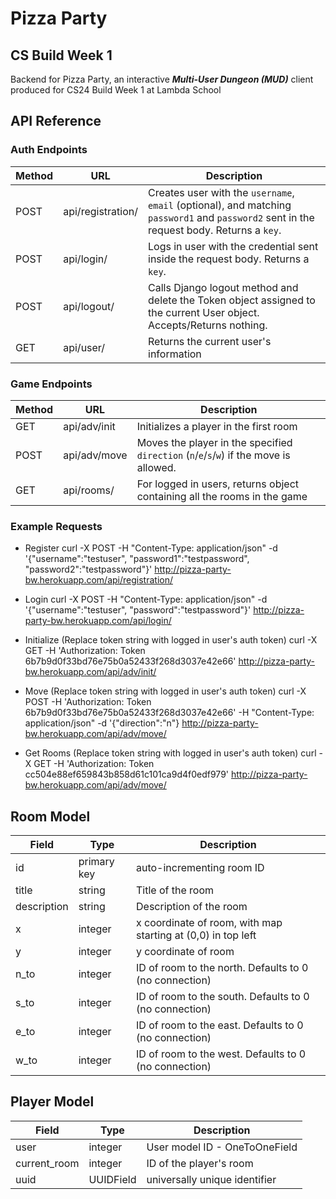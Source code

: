 # Pizza Party 
## CS Build Week 1

Backend for Pizza Party, an interactive ***Multi-User Dungeon (MUD)*** client produced for CS24 Build Week 1 at Lambda School

## API Reference

### Auth Endpoints
| Method | URL | Description |
| ----- | ----- | ----- |
| POST | api/registration/ | Creates user with the `username`, `email` (optional), and matching `password1` and `password2` sent in the request body. Returns a `key`. |
| POST | api/login/ | Logs in user with the credential sent inside the request body. Returns a `key`. |
| POST | api/logout/ | Calls Django logout method and delete the Token object assigned to the current User object. Accepts/Returns nothing. |
| GET | api/user/ | Returns the current user's information |

### Game Endpoints
| Method | URL | Description |
| ----- | ----- | ----- |
| GET | api/adv/init | Initializes a player in the first room |
| POST | api/adv/move | Moves the player in the specified `direction` (`n`/`e`/`s`/`w`) if the move is allowed. |
| GET | api/rooms/ | For logged in users, returns object containing all the rooms in the game |

### Example Requests

* Register
    curl -X POST -H "Content-Type: application/json" -d '{"username":"testuser", "password1":"testpassword", "password2":"testpassword"}' http://pizza-party-bw.herokuapp.com/api/registration/

* Login
    curl -X POST -H "Content-Type: application/json" -d '{"username":"testuser", "password":"testpassword"}' http://pizza-party-bw.herokuapp.com/api/login/

* Initialize (Replace token string with logged in user's auth token)
    curl -X GET -H 'Authorization: Token 6b7b9d0f33bd76e75b0a52433f268d3037e42e66' http://pizza-party-bw.herokuapp.com/api/adv/init/

* Move (Replace token string with logged in user's auth token)
    curl -X POST -H 'Authorization: Token 6b7b9d0f33bd76e75b0a52433f268d3037e42e66' -H "Content-Type: application/json" -d '{"direction":"n"} http://pizza-party-bw.herokuapp.com/api/adv/move/

* Get Rooms (Replace token string with logged in user's auth token)
    curl -X GET -H 'Authorization: Token cc504e88ef659843b858d61c101ca9d4f0edf979' http://pizza-party-bw.herokuapp.com/api/adv/move/


## Room Model
| Field | Type | Description |
| ----- | ----- | ----- |
| id | primary key | auto-incrementing room ID |
| title | string | Title of the room |
| description | string | Description of the room |
| x | integer | x coordinate of room, with map starting at (0,0) in top left  |
| y | integer | y coordinate of room |
| n_to | integer | ID of room to the north. Defaults to 0 (no connection) |
| s_to | integer | ID of room to the south. Defaults to 0 (no connection) |
| e_to | integer | ID of room to the east. Defaults to 0 (no connection) |
| w_to | integer | ID of room to the west. Defaults to 0 (no connection) |


## Player Model
| Field | Type | Description |
| ----- | ----- | ----- |
| user | integer | User model ID - OneToOneField |
| current_room | integer | ID of the player's room |
| uuid | UUIDField | universally unique identifier |